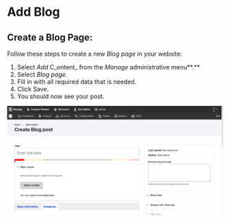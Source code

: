 # Add Blog

## Create a Blog Page:

Follow these steps to create a new _Blog page_ in your website:

1. Select _Add_ C_ontent_ from the _Manage_ administrative menu**.**
2. Select _Blog page._
3. Fill in with all required data that is needed.
4. Click Save. 
5. You should now see your post.

![](../../../.gitbook/assets/create_blog_post_test_qa_varbase_8_8_x_development_13_07_2020.png)

